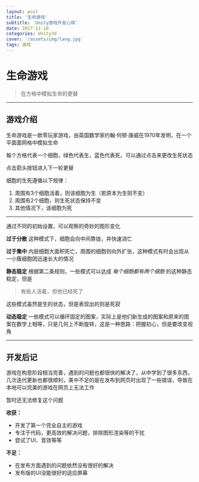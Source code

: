 ```yaml
---
layout: post
title: '生命游戏'
subtitle: 'Unity游戏开发心得'
date: 2017-11-10
categories: Unity3d
cover: '/assets/img/lang.jpg'
tags: 游戏
---
```

# 生命游戏

> 在方格中模拟生命的更替

---
## 游戏介绍

生命游戏是一款零玩家游戏，由英国数学家约翰·何顿·康威在1970年发明，在一个平面面网格中模拟生命

每个方格代表一个细胞，绿色代表生，蓝色代表死，可以通过点击来更改生死状态

点击箭头按钮进入下一轮更替

细胞的生死遵循以下规律：
1. 周围有3个细胞活着，则该细胞为生（若原本为生则不变）
2. 周围有2个细胞，则生死状态保持不变
3. 其他情况下，该细胞为死

---
通过不同的初始设置，可以观察的奇妙的图形变化

**过于分散** 这种模式下，细胞会向中间靠拢，并快速消亡

**过于集中** 内层细胞大面积死亡，周围的细胞则向外扩张，这种模式有时会出现从一小簇细胞团迅速长大的情况

**静态稳定** 根据第二条规则，一些模式可以达成 *每个细胞都有两个细胞* 的这种静态稳定，但是
> 有些人活着，但他已经死了

这些模式虽然是生的状态，但是表现出的则是死寂

**动态稳定** 一些模式可以循环固定的图案，实际上是他们新生成的图案和原来的图案在数学上相等，只是几何上不断旋转，这是一种思路：把握初心，但是要改变视角

---
## 开发后记

游戏在构思阶段相当完善，遇到的问题也都很快的解决了，从中学到了很多东西，几次迭代更新也都很顺利，美中不足的是在发布到网页时出现了一些错误，导致在本地可以完美的游戏在网页上无法工作

暂时还无法修复这个问题

**收获：**
- 开发了第一个完全自主的游戏
- 专注于代码，更高效的解决问题，排除图形渲染等的干扰
- 尝试了UI、音效等等

**不足：**
- 在发布方面遇到的问题依然没有很好的解决
- 发布版的UI没能很好的适应屏幕
